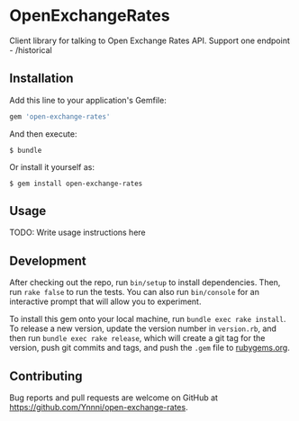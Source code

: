 # OpenExchangeRates

Client library for talking to Open Exchange Rates API. Support one endpoint - /historical

## Installation

Add this line to your application's Gemfile:

```ruby
gem 'open-exchange-rates'
```

And then execute:

    $ bundle

Or install it yourself as:

    $ gem install open-exchange-rates

## Usage

TODO: Write usage instructions here

## Development

After checking out the repo, run `bin/setup` to install dependencies. Then, run `rake false` to run the tests. You can also run `bin/console` for an interactive prompt that will allow you to experiment.

To install this gem onto your local machine, run `bundle exec rake install`. To release a new version, update the version number in `version.rb`, and then run `bundle exec rake release`, which will create a git tag for the version, push git commits and tags, and push the `.gem` file to [rubygems.org](https://rubygems.org).

## Contributing

Bug reports and pull requests are welcome on GitHub at https://github.com/Ynnni/open-exchange-rates.

